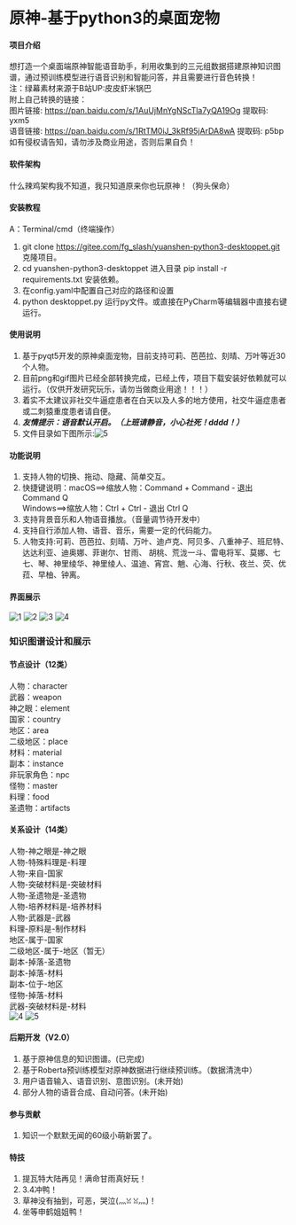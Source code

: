 # 原神-基于python3的桌面宠物


#### 项目介绍

想打造一个桌面端原神智能语音助手，利用收集到的三元组数据搭建原神知识图谱，通过预训练模型进行语音识别和智能问答，并且需要进行音色转换！<br>
注：绿幕素材来源于B站UP:皮皮虾米锅巴<br>
附上自己转换的链接：<br>
图片链接: https://pan.baidu.com/s/1AuUjMnYgNScTla7yQA19Og 提取码: yxm5<br>
语音链接: https://pan.baidu.com/s/1RtTM0iJ_3kRf95jArDA8wA 提取码: p5bp<br>
如有侵权请告知，请勿涉及商业用途，否则后果自负！<br>

#### 软件架构

什么辣鸡架构我不知道，我只知道原来你也玩原神！（狗头保命）


#### 安装教程
A：Terminal/cmd（终端操作）
1. git clone https://gitee.com/fg_slash/yuanshen-python3-desktoppet.git 克隆项目。
2. cd yuanshen-python3-desktoppet 进入目录 pip install -r requirements.txt 安装依赖。
3. 在config.yaml中配置自己对应的路径和设置
4. python desktoppet.py 运行py文件。或直接在PyCharm等编辑器中直接右键运行。


#### 使用说明

1. 基于pyqt5开发的原神桌面宠物，目前支持可莉、芭芭拉、刻晴、万叶等近30个人物。
2. 目前png和gif图片已经全部转换完成，已经上传，项目下载安装好依赖就可以运行。（仅供开发研究玩乐，请勿当做商业用途！！！）
3. 着实不太建议非社交牛逼症患者在白天以及人多的地方使用，社交牛逼症患者或二刺猿重度患者请自便。
4. *****友情提示：语音默认开启。（上班请静音，小心社死！dddd！）*****
5. 文件目录如下图所示:![5](src/5.jpg)

#### 功能说明

1. 支持人物的切换、拖动、隐藏、简单交互。
2. 快捷键说明：macOS==>缩放人物：Command + Command - 退出 Command Q <br>
Windows==>缩放人物：Ctrl + Ctrl - 退出 Ctrl Q
3. 支持背景音乐和人物语音播放。（音量调节待开发中）
4. 支持自行添加人物、语音、音乐，需要一定的代码能力。
5. 人物支持:可莉、芭芭拉、刻晴、万叶、迪卢克、阿贝多、八重神子、班尼特、达达利亚、迪奥娜、菲谢尔、甘雨、 胡桃、荒泷一斗、雷电将军、莫娜、七七、琴、神里绫华、神里绫人、温迪、宵宫、魈、心海、行秋、夜兰、荧、优菈、早柚、钟离。


#### 界面展示

![1](src/1.png)
![2](src/2.png)
![3](src/3.png)
![4](src/4.png)

### 知识图谱设计和展示
#### 节点设计（12类）<br>
人物：character<br>
武器：weapon<br>
神之眼：element<br>
国家：country<br>
地区：area<br>
二级地区：place<br>
材料：material<br>
副本：instance<br>
非玩家角色：npc<br>
怪物：master<br>
料理：food<br>
圣遗物：artifacts<br>
#### 关系设计（14类）<br>
人物-神之眼是-神之眼<br>
人物-特殊料理是-料理<br>
人物-来自-国家<br>
人物-突破材料是-突破材料<br>
人物-圣遗物是-圣遗物<br>
人物-培养材料是-培养材料<br>
人物-武器是-武器<br>
料理-原料是-制作材料<br>
地区-属于-国家<br>
二级地区-属于-地区（暂无）<br>
副本-掉落-圣遗物<br>
副本-掉落-材料<br>
副本-位于-地区<br>
怪物-掉落-材料<br>
武器-突破材料是-材料<br>
![4](src/原神知识图谱设计.png)
![5](src/neo4j.png)


#### 后期开发（V2.0）
1. 基于原神信息的知识图谱。(已完成)
2. 基于Roberta预训练模型对原神数据进行继续预训练。（数据清洗中）
3. 用户语音输入、语音识别、意图识别。(未开始)
4. 部分人物的语音合成、自动问答。(未开始)



#### 参与贡献

1. 知识一个默默无闻的60级小萌新罢了。


#### 特技

1. 提瓦特大陆再见！满命甘雨真好玩！
2. 3.4冲鸭！
3. 草神没有抽到，可恶，哭泣(灬ꈍ ꈍ灬)！
4. 坐等申鹤姐姐鸭！
